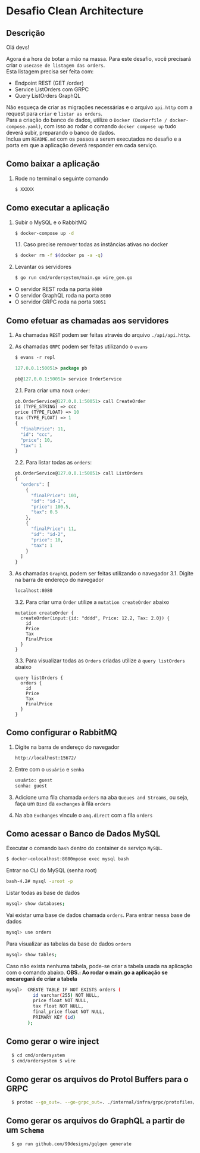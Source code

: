 # Desafio Clean Architecture

## Descrição

Olá devs!

Agora é a hora de botar a mão na massa. Para este desafio, você precisará criar o `usecase de listagem das orders`.  
Esta listagem precisa ser feita com:
- Endpoint REST (GET /order)
- Service ListOrders com GRPC
- Query ListOrders GraphQL

Não esqueça de criar as migrações necessárias e o arquivo `api.http` com a request para `criar` e `listar as orders`.  
Para a criação do banco de dados, utilize o `Docker (Dockerfile / docker-compose.yaml)`, com isso ao rodar o comando `docker compose up` tudo deverá subir, preparando o banco de dados.  
Inclua um `README.md` com os passos a serem executados no desafio e a porta em que a aplicação deverá responder em cada serviço.

## Como baixar a aplicação

1. Rode no terminal o seguinte comando  
    ```bash
    $ XXXXX
    ```

## Como executar a aplicação

1. Subir o MySQL e o RabbitMQ  
    ```bash
    $ docker-compose up -d
    ```
    1.1. Caso precise remover todas as instâncias ativas no docker  
    ```bash
    $ docker rm -f $(docker ps -a -q)
    ```

2. Levantar os servidores  
    ```bash
    $ go run cmd/ordersystem/main.go wire_gen.go
    ```
- O servidor REST roda na porta `8000`
- O servidor GraphQL roda na porta `8080`
- O servidor GRPC roda na porta `50051`

## Como efetuar as chamadas aos servidores

1. As chamadas `REST` podem ser feitas através do arquivo `./api/api.http`.
2. As chamadas `GRPC` podem ser feitas utilizando o `evans`
    ```protobuf
    $ evans -r repl

    127.0.0.1:50051> package pb

    pb@127.0.0.1:50051> service OrderService
    ```

    2.1. Para criar uma nova `order`:
    ```protobuf
    pb.OrderService@127.0.0.1:50051> call CreateOrder
    id (TYPE_STRING) => ccc
    price (TYPE_FLOAT) => 10
    tax (TYPE_FLOAT) => 1
    {
      "finalPrice": 11,
      "id": "ccc",
      "price": 10,
      "tax": 1
    }
    ```

    2.2. Para listar todas as `orders`:
    ```protobuf
    pb.OrderService@127.0.0.1:50051> call ListOrders
    {
      "orders": [
        {
          "finalPrice": 101,
          "id": "id-1",
          "price": 100.5,
          "tax": 0.5
        },
        {
          "finalPrice": 11,
          "id": "id-2",
          "price": 10,
          "tax": 1
        }
      ]
    }
    ```

3. As chamadas `GraphQL` podem ser feitas utilizando o navegador
    3.1. Digite na barra de endereço do navegador
    ```bash
    localhost:8080
    ```

    3.2. Para criar uma `Order` utilize a `mutation createOrder` abaixo
    ```properties
    mutation createOrder {
      createOrder(input:{id: "dddd", Price: 12.2, Tax: 2.0}) {
        id
        Price
        Tax
        FinalPrice
      }
    }
    ```

    3.3. Para visualizar todas as `Orders` criadas utilize a `query listOrders` abaixo
    ```properties
    query listOrders {
      orders {
        id
        Price
        Tax
        FinalPrice
      }
    }
    ```

## Como configurar o RabbitMQ
1. Digite na barra de endereço do navegador
    ```bash
    http://localhost:15672/
    ```

2. Entre com o `usuário` e `senha`
    ```bash
    usuário: guest
    senha: guest
    ```

3. Adicione uma fila chamada `orders` na aba `Queues and Streams`, ou seja, faça um `Bind` da `exchanges` à fila `orders`

4. Na aba `Exchanges` vincule o `amq.direct` com a fila `orders`

## Como acessar o Banco de Dados MySQL

Executar o comando `bash` dentro do container de serviço `MySQL`.
```bash
$ docker-colocalhost:8080mpose exec mysql bash
```
Entrar no CLI do MySQL (senha root)
```bash
bash-4.2# mysql -uroot -p
```
Listar todas as base de dados
```bash
mysql> show databases;
```
Vai existar uma base de dados chamada `orders`. Para entrar nessa base de dados
```bash
mysql> use orders
```
Para visualizar as tabelas da base de dados `orders`
```bash
mysql> show tables;
```
Caso não exista nenhuma tabela, pode-se criar a tabela usada na aplicação com o comando abaixo. **OBS.: Ao rodar o main.go a aplicação se encaregará de criar a tabela**
```bash
mysql>  CREATE TABLE IF NOT EXISTS orders (
          id varchar(255) NOT NULL, 
          price float NOT NULL, 
          tax float NOT NULL, 
          final_price float NOT NULL, 
          PRIMARY KEY (id)
        );
```
## Como gerar o wire inject
```bash
  $ cd cmd/ordersystem
  $ cmd/ordersystem $ wire
```

## Como gerar os arquivos do Protol Buffers para o GRPC
```bash
  $ protoc --go_out=. --go-grpc_out=. ./internal/infra/grpc/protofiles/order.proto
```
## Como gerar os arquivos do GraphQL a partir de um `Schema`
```bash
  $ go run github.com/99designs/gqlgen generate
```

